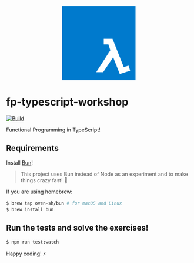 <p align="center">
    <img alt="lambda" src="./logo.png" width="200">
</p>

# fp-typescript-workshop

[![Build](https://github.com/kutyel/fp-typescript-workshop/actions/workflows/main.yml/badge.svg?branch=master)](https://github.com/kutyel/fp-typescript-workshop/actions/workflows/main.yml)

Functional Programming in TypeScript!

## Requirements

Install [Bun](https://bun.sh/docs/installation)!

> This project uses Bun instead of Node as an experiment and to make things crazy fast! 🚄

If you are using homebrew:

```sh
$ brew tap oven-sh/bun # for macOS and Linux
$ brew install bun
```

## Run the tests and solve the exercises!

```sh
$ npm run test:watch
```

Happy coding! ⚡️
